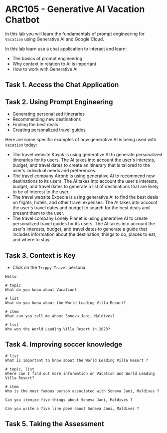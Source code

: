 # ARC105 - Generative AI Vacation Chatbot

In this lab you will learn the fundamentals of prompt engineering for `Vacation` using Generative AI and Google Cloud.

In this lab learn use a chat application to interact and learn:

* The basics of prompt engineering
* Why context in relation to AI is important
* How to work with Generative AI

## Task 1. Access the Chat Application

## Task 2. Using Prompt Engineering

* Generating personalized itineraries
* Recommending new destinations
* Finding the best deals
* Creating personalized travel guides

Here are some specific examples of how generative AI is being used with `Vacation` today:

* The travel website Kayak is using generative AI to generate personalized itineraries for its users. The AI takes into account the user's interests, budget, and travel dates to create an itinerary that is tailored to the user's individual needs and preferences.
* The travel company Airbnb is using generative AI to recommend new destinations to its users. The AI takes into account the user's interests, budget, and travel dates to generate a list of destinations that are likely to be of interest to the user.
* The travel website Expedia is using generative AI to find the best deals on flights, hotels, and other travel expenses. The AI takes into account the user's travel dates and budget to search for the best deals and present them to the user.
* The travel company Lonely Planet is using generative AI to create personalized travel guides for its users. The AI takes into account the user's interests, budget, and travel dates to generate a guide that includes information about the destination, things to do, places to eat, and where to stay.

## Task 3. Context is Key

* Click on the `Trippy Travel` persona

```text
Hello

# topic
What do you know about Vacation?

# list
What do you know about the World Leading Villa Resort?

# item
What can you tell me about Soneva Jani, Maldives?

# list
Who won the World Leading Villa Resort in 2023?
```

## Task 4. Improving soccer knowledge

```text
# list
What is important to know about the World Leading Villa Resort ?

# topic, list
Where can I find out more information on Vacation and World Leading Villa Resort?

# item
Who is the most famous person associated with Soneva Jani, Maldives ?

Can you itemize five things about Soneva Jani, Maldives ?

Can you write a five line poem about Soneva Jani, Maldives ?
```

## Task 5. Taking the Assessment
